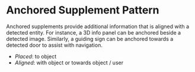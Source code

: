 # Anchored Supplement Pattern

Anchored supplements provide additional information that is aligned with a detected entity. For instance, a 3D info panel can be anchored beside a detected image. Similarly, a guiding sign can be anchored towards a detected door to assist with navigation.

* _Placed_:  to object
* _Aligned_: with object or towards object / user